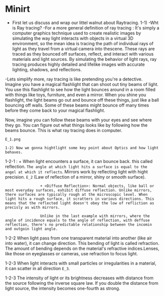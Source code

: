 # Minirt

<Day00>

- First let us discuss and wrap our littel walnut about Raytracing.
	1-1) -Wht is Ray tracing?
-For a more general definition of ray tracing :
It's simply a computer graphics technique used to create realistic images by simulating the way light interacts with objects in a virtual 3D environment, so the mean idea is tracing the path of  individual rays of light as they travel from a virtual camera into thescene. These rays are traced as they bounced off surfaces, reflect, and interact with various materials and light sources. By simulating the behavior of light rays, ray tracing produces highly detailed and lifelike images with accurate lighting, shadows, and reflections.

-Lets simplify more, ray tracing is like pretending you're a detective. Imagine you have a magical flashlight that can shoot out tiny beams of light. You use this flashlight to see how the light bounces around in a room filled with things like toys, furniture, and even a mirror.
When you shine you flashlight, the light beams go out and bounce off these things, just like a ball bouncing off walls. Some of these beams might bounce off many times before they come back to your magical flashlight.

Now, imagine you can follow these beams with your eyes and see where they go. You can figure out what things looks like by following how the beams bounce.
This is what ray tracing does in computer.

`E_1.png`

	1-2) Now we gonna hightlight some key point about Optics and how light   	behaves.

1-2-1 <Reflection>: + <specular reflection> When light encounters a surface,
                    it  can bounce back.
					this called reflection. `The angle at which light hits a surface is equal to the angel at which it reflects`. Mirrors work by reflecting light with hight precision.
					`E_2`
					(Law of reflection of a mirror, shiny or smooth surface).

					+ <Diffuse Reflection>: Normal objects, like ball or most everyday surfaces, exhibit diffuse reflection. Unlike mirrors, there surfaces are typically rough at the microscopic level. When light hits a rough surface, it scratters in various directions. This means that the reflected light doesn't obey the low of refliction as precisly as with mirrors.

					Unlike in the last example with mirrors, where the angle of incidence equals to the angle of reflection, with deffuse reflection, there's no predictable relationship between the incomin and outgoin light angle.

1-2-2 <Refraction>  When light pass from one transparent material into another 
					(like air into water), it can change direction. This bending of light is called refraction. The amount of bending depends on the material's refractive indices.Lenses, like those on eyeglasses or cameras, use refraction to focus light.

1-2-3 <Scattering>  When light interacts with small particles or     irregularities  in a material, it can scatter in all direction `E_3`.

1-2-3 <Inverse Square Law> The intensity of light or its brightness decreases
                           with distance from the source following the inverse 
						   square law. If you double the distance from light source, the intensity becomes one-fourth as strong.
